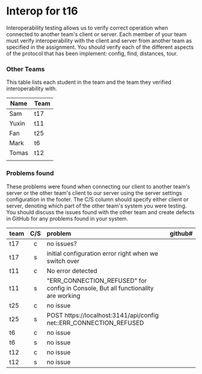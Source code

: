 # Interop for t16

Interoperability testing allows us to verify correct operation when connected to another team's client or server.
Each member of your team must verify interoperability with the client and server from another team as specified in the assignment.
You should verify each of the different aspects of the protocol that has been implement:  config, find, distances, tour.
 
### Other Teams

This table lists each student in the team and the team they verified interoperability with.

| Name | Team |
| ---- | ---- |
| Sam | t17 |
| Yuxin | t11 |
| Fan | t25 |
| Mark | t6 |
| Tomas | t12 |
|  |  |


### Problems found

These problems were found when connecting our client to another team's server or the other team's client to our server using the server settings configuration in the footer.
The C/S column should specify either client or server, denoting which part of the other team's system you were testing.
You should discuss the issues found with the other team and create defects in GitHub for any problems found in your system.

| team | C/S | problem | github# |
| :--- | :---: | :--- | --- |
| t17 | c | no issues? |  |
| t17 | s | initial configuration error right when we switch over |  |
| t11 | c | No error detected |  |
| t11 | s | "ERR_CONNECTION_REFUSED" for config in Console, But all functionality are working|  |
| t25 | c | no issue |  |
| t25 | s | POST https://localhost:3141/api/config net::ERR_CONNECTION_REFUSED |  |
| t6 | c | no issue |  |
| t6 | s | no issue |  |
| t12 | c | no issue |  |
| t12 | s | no issue |  |
